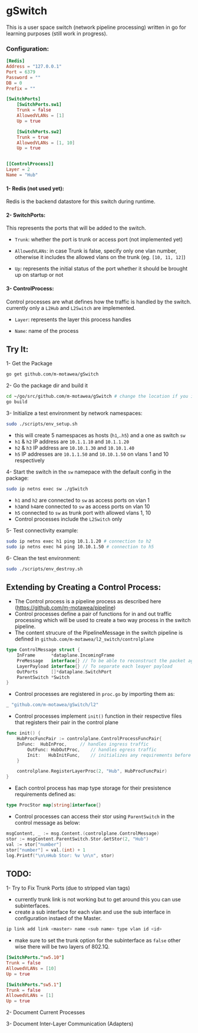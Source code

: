 # gSwitch

This is a user space switch (network pipeline processing) written in go for learning purposes (still work in progress).


### Configuration:
```toml
[Redis]
Address = "127.0.0.1"
Port = 6379
Password = ""
DB = 0
Prefix = ""

[SwitchPorts]
    [SwitchPorts.sw1]
    Trunk = false
    AllowedVLANs = [1]
    Up = true

    [SwitchPorts.sw2]
    Trunk = true
    AllowedVLANs = [1, 10]
    Up = true


[[ControlProcess]]
Layer = 2
Name = "Hub"
```


#### 1- Redis (not used yet):
Redis is the backend datastore for this switch during runtime.


#### 2- SwitchPorts:
This represents the ports that will be added to the switch.

- `Trunk`: whether the port is trunk or access port (not implemented yet)

- `AllowedVLANs`: in case Trunk is false, specify only one vlan number, otherwise it includes the allowed vlans on the trunk (eg. `[10, 11, 12]`)

- `Up`: represents the initial status of the port whether it should be brought up on startup or not


#### 3- ControlProcess:
Control processes are what defines how the traffic is handled by the switch. currently only a `L2Hub` and `L2Switch` are implemented.

- `Layer`: represents the layer this process handles

- `Name`: name of the process


## Try It:
1- Get the Package
```bash
go get github.com/m-motawea/gSwitch
```

2- Go the package dir and build it
```bash
cd ~/go/src/github.com/m-motawea/gSwitch # change the location if you installed go in a custom location
go build
```

3- Initialize a test environment by network namespaces:
```bash
sudo ./scripts/env_setup.sh
```
* this will create 5 namespaces as hosts (`h1`,..`h5`) and a one as switch `sw`
* `h1` & `h2` IP address are `10.1.1.10` and `10.1.1.20`
* `h2` & `h3` IP address are `10.10.1.30` and `10.10.1.40`
* `h5` IP addresses are `10.1.1.50` and `10.10.1.50` on vlans 1 and 10 respectively

4- Start the switch in the `sw` namepace with the default config in the package:
```bash
sudo ip netns exec sw ./gSwitch
```
* `h1` and `h2` are connected to `sw` as access ports on vlan 1
* `h3`and `h4`are connected to `sw` as access ports on vlan 10
* `h5` connected to `sw` as trunk port with allowed vlans 1, 10
* Control processes include the `L2Switch` only

5- Test connectivity example:
```bash
sudo ip netns exec h1 ping 10.1.1.20 # connection to h2
sudo ip netns exec h4 ping 10.10.1.50 # connection to h5
```

6- Clean the test environment:
```bash
sudo ./scripts/env_destroy.sh
```


## Extending by Creating a Control Process:
- The Control process is a pipeline process as described here (https://github.com/m-motawea/pipeline)
- Control processes define a pair of functions for in and out traffic processing which will be used to create a two way process in the switch pipeline.
- The content strucure of the PipelineMessage in the switch pipeline is defined in `github.com/m-motawea/l2_switch/controlplane`

```go
type ControlMessage struct {
	InFrame      *dataplane.IncomingFrame
	PreMessage   interface{} // To be able to reconstruct the packet again
	LayerPayload interface{} // To separate each leayer payload
	OutPorts     []*dataplane.SwitchPort
	ParentSwitch *Switch
}
```

- Control processes are registered in `proc.go` by importing them as:
```go
_ "github.com/m-motawea/gSwitch/l2"
```

- Control processes implement ```init()``` function in their respective files that registers their pair in the control plane
```go
func init() {
	HubProcFuncPair := controlplane.ControlProcessFuncPair{
	InFunc:  HubInProc,     // handles ingress traffic 
        OutFunc: HubOutProc,    // handles egress traffic
        Init:   HubInitFunc,    // initializes any requirements before the pipeline is started that takes (*controlplane.Switch) as parameter. can be nil 
	}

	controlplane.RegisterLayerProc(2, "Hub", HubProcFuncPair)
}
```

- Each control process has map type storage for their presistence requirements defined as:
```go
type ProcStor map[string]interface{}
```

- Control processes can access their stor using ```ParentSwitch``` in the control message as below:
```go
msgContent, _ := msg.Content.(controlplane.ControlMessage)
stor := msgContent.ParentSwitch.Stor.GetStor(2, "Hub")
val := stor["number"]
stor["number"] = val.(int) + 1
log.Printf("\n\nHub Stor: %v \n\n", stor)
```

## TODO:
1- Try to Fix Trunk Ports (due to stripped vlan tags)
* currently trunk link is not working but to get around this you can use subinterfaces.
* create a sub interface for each vlan and use the sub interface in configuration instaed of the Master.
```bash
ip link add link <master> name <sub name> type vlan id <id>
```
* make sure to set the trunk option for the subinterface as `false` other wise there will be two layers of 802.1Q.
```toml
[SwitchPorts."sw5.10"]
Trunk = false
AllowedVLANs = [10]
Up = true

[SwitchPorts."sw5.1"]
Trunk = false
AllowedVLANs = [1]
Up = true
```

2- Document Current Processes

3- Document Inter-Layer Communication (Adapters)
